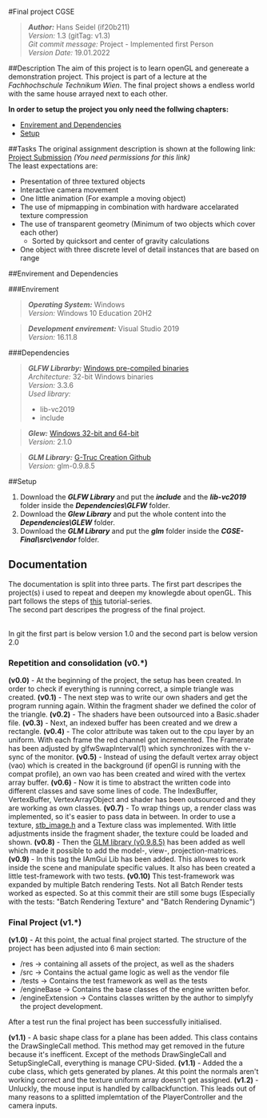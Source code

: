#Final project CGSE

> ***Author:*** Hans Seidel (if20b211) <br>
> *Version:* 1.3 (gitTag: v1.3) <br>
> *Git commit message:* Project - Implemented first Person <br>
> *Version Date:* 19.01.2022 


##Description
The aim of this project is to learn openGL and genereate a demonstration project. 
This project is part of a lecture at the *Fachhochschule Technikum Wien*.
The final project shows a endless world with the same house arrayed next to each other.

**In order to setup the project you only need the follwing chapters:**
- [Envirement and Dependencies](#envirement-and-dependencies)
- [Setup](#setup)

##Tasks
The original assignment description is shown at the following link: [Project Submission](https://moodle.technikum-wien.at/mod/assign/view.php?id=850504) *(You need permissions for this link)*
<br>The least expectations are:
- Presentation of three textured objects
- Interactive camera movement
- One little animation (For example a moving object)
- The use of mipmapping in combination with hardware accelarated texture compression
- The use of transparent geometry (Minimum of two objects which cover each other)
  - Sorted by quicksort and center of gravity calculations
- One object with three discrete level of detail instances that are based on range

##Envirement and Dependencies

###Envirement 

> ***Operating System:*** Windows <br>
> *Version:* Windows 10 Education 20H2

> ***Development envirement:*** Visual Studio 2019<br>
> *Version:* 16.11.8

###Dependencies
> ***GLFW Librarby:*** [Windows pre-compiled binaries](https://www.glfw.org/download.html) <br>
> *Architecture:* 32-bit Windows binaries <br>
> *Version:* 3.3.6 <br>
> *Used library:* 
> - lib-vc2019 
> - include

> ***Glew:*** [Windows 32-bit and 64-bit](http://glew.sourceforge.net/) <br>
> *Version:* 2.1.0

> ***GLM Library:*** [G-Truc Creation Github](https://github.com/g-truc/glm/releases/tag/0.9.8.5) <br>
> *Version:* glm-0.9.8.5

##Setup
1. Download the ***GLFW Library*** and put the ***include*** and the ***lib-vc2019*** folder inside the ***Dependencies\GLFW*** folder.
2. Download the ***Glew Library*** and put the whole content into the ***Dependencies\GLEW*** folder.
3. Download the ***GLM Library*** and put the ***glm*** folder inside the ***CGSE-Final\src\vendor*** folder.


## Documentation
The documentation is split into three parts. 
The first part descripes the project(s) i used to repeat and deepen my knowlegde about openGL.
This part follows the steps of [this](https://www.youtube.com/watch?v=W3gAzLwfIP0&list=PLlrATfBNZ98foTJPJ_Ev03o2oq3-GGOS2&index=1) tutorial-series.
<br>
The second part descripes the progress of the final project.

<br>In git the first part is below version 1.0 and the second part is below version 2.0

### Repetition and consolidation (v0.*)
**(v0.0)** - At the beginning of the project, the setup has been created. In order to check if everything is running 
correct, a simple triangle was created.
**(v0.1)** - The next step was to write our own shaders and get the program running again. 
Within the fragment shader we defined the color of the triangle. 
**(v0.2)** - The shaders have been outsourced into a Basic.shader file.
**(v0.3)** - Next, an indexed buffer has been created and we drew a rectangle.
**(v0.4)** - The color attribute was taken out to the cpu layer by an uniform. With each frame the red channel got incremented. 
The Framerate has been adjusted by glfwSwapInterval(1) which synchronizes with the v-sync of the monitor.
**(v0.5)** - Instead of using the default vertex array object (vao) which is created in the background 
(if openGl is running with the compat profile), an own vao has been created and wired with the vertex array buffer.
**(v0.6)** - Now it is time to abstract the written code into different classes and save some lines of code. 
The IndexBuffer, VertexBuffer, VertexArrayObject and shader has been outsourced and they are working as own classes.
**(v0.7)** - To wrap things up, a render class was implemented, so it's easier to pass data in between. 
In order to use a texture, [stb_image.h](https://github.com/nothings/stb/blob/master/stb_image.h) and a Texture class was implemented. 
With little adjustments inside the fragment shader, the texture could be loaded and shown.
**(v0.8)** - Then the [GLM library (v0.9.8.5)](https://github.com/g-truc/glm/releases/tag/0.9.8.5) has been added as well 
which made it possible to add the model-, view-, projection-matrices. 
**(v0.9)** - In this tag the IAmGui Lib has been added. This allowes to work inside the scene and manipulate specific values.
It also has been created a little test-framework with two tests. 
**(v0.10)** This test-framework was expanded by multiple Batch rendering Tests. 
Not all Batch Render tests worked as espected. So at this commit their are still some bugs 
(Especially with the tests: "Batch Rendering Texture" and "Batch Rendering Dynamic")

### Final Project  (v1.*)
**(v1.0)** - At this point, the actual final project started. 
The structure of the project has been adjusted into 6 main section:
- /res -> containing all assets of the project, as well as the shaders
- /src -> Contains the actual game logic as well as the vendor file
- /tests -> Contains the test framework as well as the tests
- /engineBase -> Contains the base classes of the engine written befor.
- /engineExtension -> Contains classes written by the author to simplyfy the project development.

After a test run the final project has been successfully initialised.

**(v1.1)** - A basic shape class for a plane has been added. This class contains the DrawSingleCall method.
This method may get removed in the future because it's inefficent. 
Except of the methods DrawSingleCall and SetupSingleCall, everything is manage CPU-Sided.
**(v1.1)** - Added the a cube class, which gets generated by planes. 
At this point the normals aren't working correct and the texture uniform array doesn't get assigned.
**(v1.2)** - Unluckly, the mouse input is handled by callbackfunction. 
This leads out of many reasons to a splitted implemtation of the PlayerController and the camera inputs.


